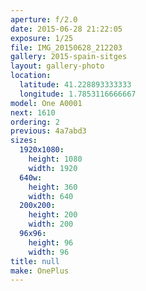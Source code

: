 ```yaml
---
aperture: f/2.0
date: 2015-06-28 21:22:05
exposure: 1/25
file: IMG_20150628_212203
gallery: 2015-spain-sitges
layout: gallery-photo
location:
  latitude: 41.228893333333
  longitude: 1.7853116666667
model: One A0001
next: 1610
ordering: 2
previous: 4a7abd3
sizes:
  1920x1080:
    height: 1080
    width: 1920
  640w:
    height: 360
    width: 640
  200x200:
    height: 200
    width: 200
  96x96:
    height: 96
    width: 96
title: null
make: OnePlus
---
```

